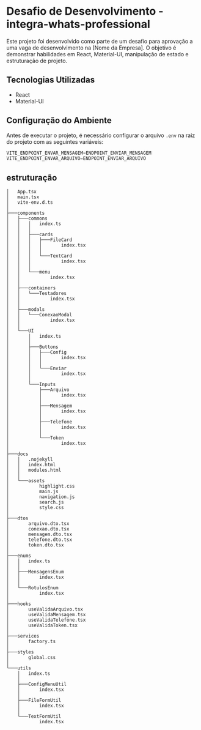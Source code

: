 # Desafio de Desenvolvimento - integra-whats-professional

Este projeto foi desenvolvido como parte de um desafio para aprovação a uma vaga de desenvolvimento na [Nome da Empresa]. O objetivo é demonstrar habilidades em React, Material-UI, manipulação de estado e estruturação de projeto.

## Tecnologias Utilizadas

- React
- Material-UI

## Configuração do Ambiente

Antes de executar o projeto, é necessário configurar o arquivo `.env` na raiz do projeto com as seguintes variáveis:

```typescript
VITE_ENDPOINT_ENVAR_MENSAGEM=ENDPOINT_ENVIAR_MENSAGEM
VITE_ENDPOINT_ENVAR_ARQUIVO=ENDPOINT_ENVIAR_ARQUIVO

```

## estruturação
```
│   App.tsx
│   main.tsx
│   vite-env.d.ts
│
├───components
│   ├───commons
│   │   │   index.ts
│   │   │
│   │   ├───cards
│   │   │   ├───FileCard
│   │   │   │       index.tsx
│   │   │   │
│   │   │   └───TextCard
│   │   │           index.tsx
│   │   │
│   │   └───menu
│   │           index.tsx
│   │
│   ├───containers
│   │   └───Testadores
│   │           index.tsx
│   │
│   ├───modals
│   │   └───ConexaoModal
│   │           index.tsx
│   │
│   └───UI
│       │   index.ts
│       │
│       ├───Buttons
│       │   ├───Config
│       │   │       index.tsx
│       │   │
│       │   └───Enviar
│       │           index.tsx
│       │
│       └───Inputs
│           ├───Arquivo
│           │       index.tsx
│           │
│           ├───Mensagem
│           │       index.tsx
│           │
│           ├───Telefone
│           │       index.tsx
│           │
│           └───Token
│                   index.tsx
│
├───docs
│   │   .nojekyll
│   │   index.html
│   │   modules.html
│   │
│   └───assets
│           highlight.css
│           main.js
│           navigation.js
│           search.js
│           style.css
│
├───dtos
│       arquivo.dto.tsx
│       conexao.dto.tsx
│       mensagem.dto.tsx
│       telefone.dto.tsx
│       token.dto.tsx
│
├───enums
│   │   index.ts
│   │
│   ├───MensagensEnum
│   │       index.tsx
│   │
│   └───RotulosEnum
│           index.tsx
│
├───hooks
│       useValidaArquivo.tsx
│       useValidaMensagem.tsx
│       useValidaTelefone.tsx
│       useValidaToken.tsx
│
├───services
│       factory.ts
│
├───styles
│       global.css
│
└───utils
    │   index.ts
    │
    ├───ConfigMenuUtil
    │       index.tsx
    │
    ├───FileFormUtil
    │       index.tsx
    │
    └───TextFormUtil
            index.tsx